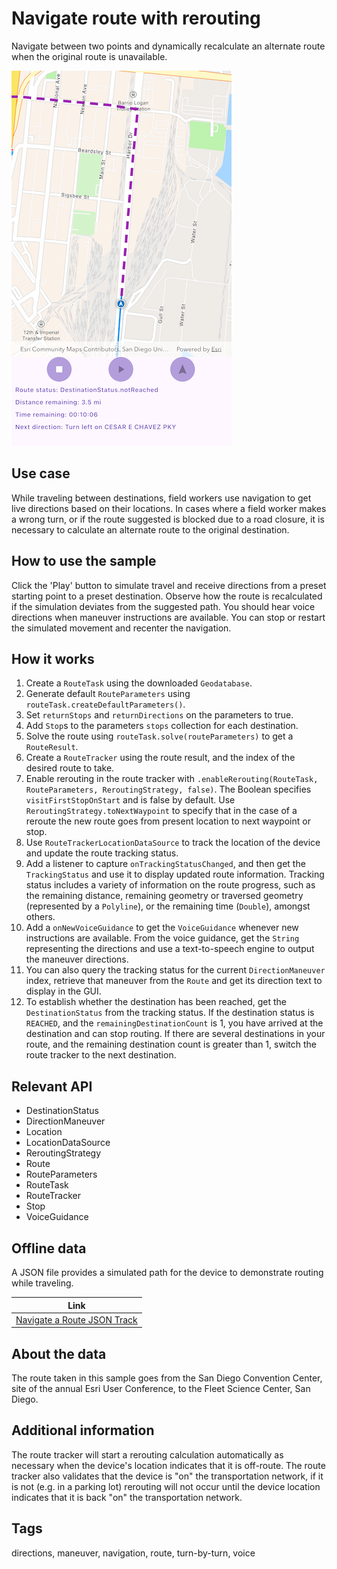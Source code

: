 # Navigate route with rerouting

Navigate between two points and dynamically recalculate an alternate route when the original route is unavailable.

![Image of navigate route with rerouting](navigate_route_with_rerouting.png)

## Use case

While traveling between destinations, field workers use navigation to get live directions based on their locations. In cases where a field worker makes a wrong turn, or if the route suggested is blocked due to a road closure, it is necessary to calculate an alternate route to the original destination.

## How to use the sample

Click the 'Play' button to simulate travel and receive directions from a preset starting point to a preset destination. Observe how the route is recalculated if the simulation deviates from the suggested path. You should hear voice directions when maneuver instructions are available. You can stop or restart the simulated movement and recenter the navigation.

## How it works

1. Create a `RouteTask` using the downloaded `Geodatabase`.
2. Generate default `RouteParameters` using `routeTask.createDefaultParameters()`.
3. Set `returnStops` and `returnDirections` on the parameters to true.
4. Add `Stop`s to the parameters `stops` collection for each destination.
5. Solve the route using `routeTask.solve(routeParameters)` to get a `RouteResult`.
6. Create a `RouteTracker` using the route result, and the index of the desired route to take.
7. Enable rerouting in the route tracker with `.enableRerouting(RouteTask, RouteParameters, ReroutingStrategy, false)`. The Boolean specifies `visitFirstStopOnStart` and is false by default. Use `ReroutingStrategy.toNextWaypoint` to specify that in the case of a reroute the new route goes from present location to next waypoint or stop.
8. Use `RouteTrackerLocationDataSource` to track the location of the device and update the route tracking status.
9. Add a listener to capture `onTrackingStatusChanged`, and then get the `TrackingStatus` and use it to display updated route information. Tracking status includes a variety of information on the route progress, such as the remaining distance, remaining geometry or traversed geometry (represented by a `Polyline`), or the remaining time (`Double`), amongst others.
10. Add a `onNewVoiceGuidance` to get the `VoiceGuidance` whenever new instructions are available. From the voice guidance, get the `String` representing the directions and use a text-to-speech engine to output the maneuver directions.
11. You can also query the tracking status for the current `DirectionManeuver` index, retrieve that maneuver from the `Route` and get its direction text to display in the GUI.
12. To establish whether the destination has been reached, get the `DestinationStatus` from the tracking status. If the destination status is `REACHED`, and the `remainingDestinationCount` is 1, you have arrived at the destination and can stop routing. If there are several destinations in your route, and the remaining destination count is greater than 1, switch the route tracker to the next destination.

## Relevant API

* DestinationStatus
* DirectionManeuver
* Location
* LocationDataSource
* ReroutingStrategy
* Route
* RouteParameters
* RouteTask
* RouteTracker
* Stop
* VoiceGuidance

## Offline data

A JSON file provides a simulated path for the device to demonstrate routing while traveling.

Link     |
---------|
|[Navigate a Route JSON Track](https://www.arcgis.com/home/item.html?id=4caec8c55ea2463982f1af7d9611b8d5)|

## About the data

The route taken in this sample goes from the San Diego Convention Center, site of the annual Esri User Conference, to the Fleet Science Center, San Diego.

## Additional information

The route tracker will start a rerouting calculation automatically as necessary when the device's location indicates that it is off-route. The route tracker also validates that the device is "on" the transportation network, if it is not (e.g. in a parking lot) rerouting will not occur until the device location indicates that it is back "on" the transportation network.

## Tags

directions, maneuver, navigation, route, turn-by-turn, voice

